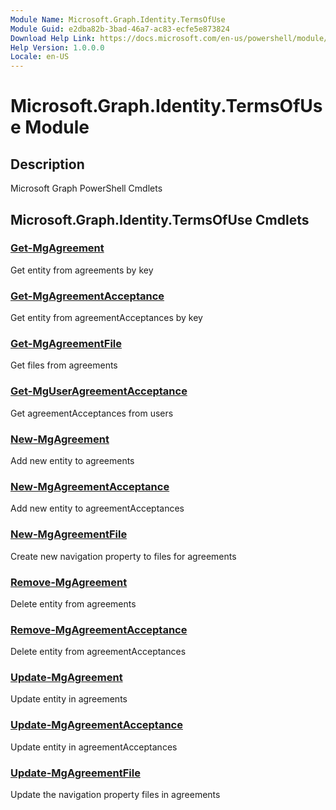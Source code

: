 ```yaml
---
Module Name: Microsoft.Graph.Identity.TermsOfUse
Module Guid: e2dba82b-3bad-46a7-ac83-ecfe5e873824
Download Help Link: https://docs.microsoft.com/en-us/powershell/module/microsoft.graph.identity.termsofuse
Help Version: 1.0.0.0
Locale: en-US
---
```


# Microsoft.Graph.Identity.TermsOfUse Module
## Description
Microsoft Graph PowerShell Cmdlets

## Microsoft.Graph.Identity.TermsOfUse Cmdlets
### [Get-MgAgreement](Get-MgAgreement.md)
Get entity from agreements by key

### [Get-MgAgreementAcceptance](Get-MgAgreementAcceptance.md)
Get entity from agreementAcceptances by key

### [Get-MgAgreementFile](Get-MgAgreementFile.md)
Get files from agreements

### [Get-MgUserAgreementAcceptance](Get-MgUserAgreementAcceptance.md)
Get agreementAcceptances from users

### [New-MgAgreement](New-MgAgreement.md)
Add new entity to agreements

### [New-MgAgreementAcceptance](New-MgAgreementAcceptance.md)
Add new entity to agreementAcceptances

### [New-MgAgreementFile](New-MgAgreementFile.md)
Create new navigation property to files for agreements

### [Remove-MgAgreement](Remove-MgAgreement.md)
Delete entity from agreements

### [Remove-MgAgreementAcceptance](Remove-MgAgreementAcceptance.md)
Delete entity from agreementAcceptances

### [Update-MgAgreement](Update-MgAgreement.md)
Update entity in agreements

### [Update-MgAgreementAcceptance](Update-MgAgreementAcceptance.md)
Update entity in agreementAcceptances

### [Update-MgAgreementFile](Update-MgAgreementFile.md)
Update the navigation property files in agreements

